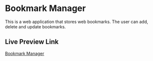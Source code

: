 # Bookmark Manager

This is a web application that stores web bookmarks. The user can add, delete and update bookmarks.


## Live Preview Link
[Bookmark Manager]()
